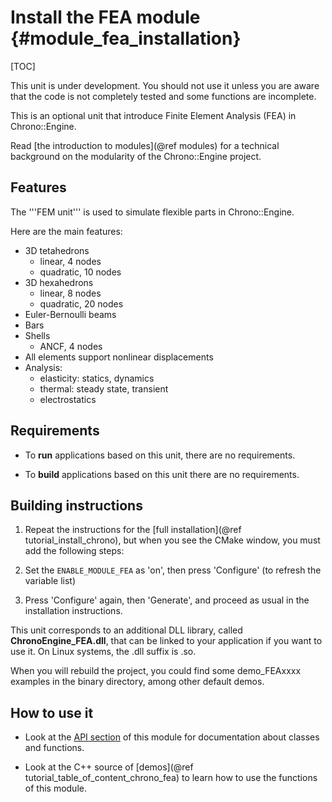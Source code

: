 Install the FEA module {#module_fea_installation}
==========================

[TOC]

<div class="ce-warning">
This unit is under development. 
You should not use it unless you are aware that the code is 
not completely tested and some functions are incomplete. 
</div>

This is an optional unit that introduce Finite Element Analysis (FEA) in Chrono::Engine.

Read [the introduction to modules](@ref modules) for a technical 
background on the modularity of the Chrono::Engine project.


## Features

The '''FEM unit''' is used to simulate flexible parts in Chrono::Engine.

Here are the main features:

- 3D tetahedrons
	- linear, 4 nodes
	- quadratic, 10 nodes
- 3D hexahedrons
	- linear, 8 nodes
	- quadratic, 20 nodes
- Euler-Bernoulli beams
- Bars
- Shells
	- ANCF, 4 nodes
- All elements support nonlinear displacements
- Analysis:
	- elasticity: statics, dynamics
	- thermal: steady state, transient
	- electrostatics


## Requirements

- To **run** applications based on this unit, there are no requirements. 

- To **build** applications based on this unit there are no requirements.


## Building instructions

1. Repeat the instructions for the [full installation](@ref tutorial_install_chrono), but when you see 
   the CMake window, you must add the following steps:
   
2. Set the `ENABLE_MODULE_FEA` as 'on', then press 'Configure' (to refresh the variable list) 
 
3. Press 'Configure' again, then 'Generate', and proceed as usual in the installation instructions.

This unit corresponds to an additional DLL library, 
called **ChronoEngine_FEA.dll**, that can be linked to your application 
if you want to use it. On Linux systems, the .dll suffix is .so.

When you will rebuild the project, you could find some demo_FEAxxxx examples in the 
binary directory, among other default demos. 


## How to use it

- Look at the [API section](group__fea__module.html) of this module for documentation about classes and functions.

- Look at the C++ source of [demos](@ref tutorial_table_of_content_chrono_fea) to learn how to use the functions of this module.
